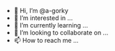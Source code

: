 - 👋 Hi, I’m @a-gorky
- 👀 I’m interested in ...
- 🌱 I’m currently learning ...
- 💞️ I’m looking to collaborate on ...
- 📫 How to reach me ...

<!---
a-gorky/a-gorky is a ✨ special ✨ repository because its `README.md` (this file) appears on your GitHub profile.
You can click the Preview link to take a look at your changes.
--->
